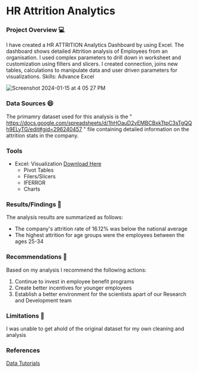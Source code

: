 # HR Attrition Analytics
### Project Overview 💻
I have created a HR ATTRITION Analytics Dashboard by using Excel. The dashboard shows detailed Attrition analysis of Employees from an organisation. 
I used complex parameters to drill down in worksheet and customization using filters and slicers.
I created connection, joins new tables, calculations to manipulate data and user driven parameters for visualizations.
Skills: Advance Excel



![Screenshot 2024-01-15 at 4 05 27 PM](https://github.com/thedataguy88/HRanalytics/assets/156714485/b37e65e9-f5d4-4008-a90a-936a14872729)


### Data Sources 😄
The primamry dataset used for this analysis is the " https://docs.google.com/spreadsheets/d/1hHOauD2vEMBCBxkTtpC3sTgQQh9ELyTG/edit#gid=296240457 " file containing detailed information on the attrition stats in the company.
### Tools
- Excel: Visualization [Download Here](https://www.microsoft.com/en-us/)
   - Pivot Tables
   - Filers/Slicers
   - IFERROR
   - Charts

### Results/Findings 🔎
The analysis results are summarized as follows:
- The company's attrition rate of 16.12% was below the national average
- The highest attrition for age groups were the employees between the ages 25-34

### Recommendations 🧐
Based on my analysis I recommend the following actions:
1. Continue to invest in employee benefit programs
2. Create better incentives for younger employees
3. Establish a better environment for the scientists apart of our Research and Development team

### Limitations 🤦
I was unable to get ahold of the original dataset for my own cleaning and analysis

### References
[Data Tutorials](https://www.youtube.com/@datatutorials1)
